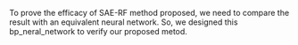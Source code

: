 To prove the efficacy of SAE-RF method proposed, we need to compare the result with an equivalent neural network. So, we designed this bp_neral_network to verify our proposed metod.